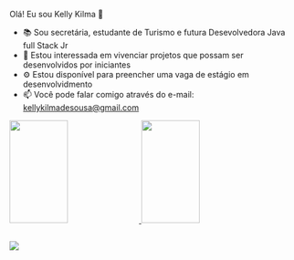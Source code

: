Olá! Eu sou Kelly Kilma 👋

- 📚 Sou secretária, estudante de Turismo e futura Desevolvedora Java full Stack Jr
- 🚀 Estou interessada em vivenciar projetos que possam ser desenvolvidos por iniciantes
- ⚙  Estou disponível para preencher uma vaga de estágio em desenvolvidmento 
- 📫 Você pode falar comigo através do e-mail: kellykilmadesousa@gmail.com

<div>
 <a href="http:/beacons.ai/kellykilmadesousa">
 <img width="45%" height="180em" src=https://github-readme-stats.vercel.app/api?username=kellykilmadesousa&show_icons=true&theme=light&include_all_commits=true&count_private=true"/>
 <img width="45%" height="180em" src=https://github-readme-stats.vercel.app/api/top-langs/?username=kellykilmadesousa&layout=compact&langs_count=16&theme=light"/>
</div>

##
<div>
 <a href="https://www.linkedin.com/in/kellykilma/"target-"_blank"><img src="https://img.shields.io/badge/-LindeIn-%230077B5?Syle=for-the-badge&logo=linkedin&logoColor=white" target"_blank"></a>
</div>
